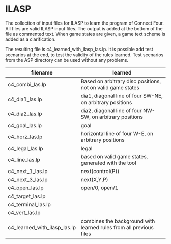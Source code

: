 # ILASP

The collection of input files for ILASP to learn the program of Connect Four. All files are valid ILASP input files. The output is added at the bottom of the file as commented text. When game states are given, a game text scheme is added as a clarification.

The resulting file is c4\_learned\_with\_ilasp\_las.lp. It is possible add test scenarios at the end, to test the validity of the rules learned. Test scenarios from the ASP directory can be used without any problems.


| filename | learned | 
|----------|---------|
|  c4\_combi_las.lp | Based on arbitrary disc positions, not on valid game states | 
|  c4\_dia1_las.lp | dia1, diagonal line of four SW-NE, on arbitrary positions| 
|  c4\_dia2_las.lp | dia2, diagonal line of four NW-SW, on arbitrary positions |
|  c4\_goal_las.lp | goal |
|  c4\_horz_las.lp | horizontal line of four W-E, on arbitrary positions |
|  c4\_legal_las.lp | legal |
|  c4\_line_las.lp | based on valid game states, generated with the tool |
|  c4\_next\_1_las.lp | next(control(P)) |
|  c4\_next\_3_las.lp | next(X,Y,P) |
|  c4\_open\_las.lp | open/0, open/1 |
|  c4\_target\_las.lp |  | 
|  c4\_terminal\_las.lp |  |
|  c4\_vert\_las.lp |  |
|  c4\_learned\_with\_ilasp\_las.lp | combines the background with learned rules from all previous files |